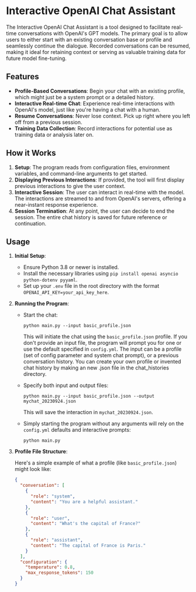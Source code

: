 # Interactive OpenAI Chat Assistant

The Interactive OpenAI Chat Assistant is a tool designed to facilitate real-time conversations with OpenAI's GPT models. The primary goal is to allow users to either start with an existing conversation base or profile and seamlessly continue the dialogue. Recorded conversations can be resumed, making it ideal for retaining context or serving as valuable training data for future model fine-tuning.

## Features

- **Profile-Based Conversations**: Begin your chat with an existing profile, which might just be a system prompt or a detailed history.
- **Interactive Real-time Chat**: Experience real-time interactions with OpenAI's model, just like you're having a chat with a human.
- **Resume Conversations**: Never lose context. Pick up right where you left off from a previous session.
- **Training Data Collection**: Record interactions for potential use as training data or analysis later on.

## How it Works

1. **Setup**: The program reads from configuration files, environment variables, and command-line arguments to get started.
2. **Displaying Previous Interactions**: If provided, the tool will first display previous interactions to give the user context.
3. **Interactive Session**: The user can interact in real-time with the model. The interactions are streamed to and from OpenAI's servers, offering a near-instant response experience.
4. **Session Termination**: At any point, the user can decide to end the session. The entire chat history is saved for future reference or continuation.

## Usage

1. **Initial Setup**:
   - Ensure Python 3.8 or newer is installed.
   - Install the necessary libraries using `pip install openai asyncio python-dotenv pyyaml`.
   - Set up your `.env` file in the root directory with the format `OPENAI_API_KEY=your_api_key_here`.

2. **Running the Program**:

   - Start the chat:
     ```
     python main.py --input basic_profile.json
     ```
     This will initiate the chat using the `basic_profile.json` profile. If you don't provide an input file, the program will prompt you for one or use the default specified in `config.yml`. The input can be a profile (set of config parameter and system chat prompt), or a previous conversation history. You can create your own profile or invented chat history by making an new .json file in the chat_histories directory.

   - Specify both input and output files:
     ```
     python main.py --input basic_profile.json --output mychat_20230924.json
     ```
     This will save the interaction in `mychat_20230924.json`.

   - Simply starting the program without any arguments will rely on the `config.yml` defaults and interactive prompts:
     ```
     python main.py
     ```

3. **Profile File Structure**:

   Here's a simple example of what a profile (like `basic_profile.json`) might look like:

   ```json
   {
     "conversation": [
       {
         "role": "system",
         "content": "You are a helpful assistant."
       },
       {
         "role": "user",
         "content": "What's the capital of France?"
       },
       {
         "role": "assistant",
         "content": "The capital of France is Paris."
       }
     ],
     "configuration": {
       "temperature": 0.8,
       "max_response_tokens": 150
     }
   }
